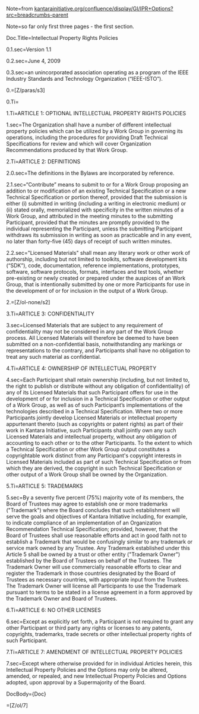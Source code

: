 Note=from <a href="https://kantarainitiative.org/confluence/display/GI/IPR+Options?src=breadcrumbs-parent">kantarainitiative.org/confluence/display/GI/IPR+Options?src=breadcrumbs-parent</a>

Note=so far only first three pages - the first section.


Doc.Title=Intellectual Property Rights Policies

0.1.sec=Version 1.1

0.2.sec=June 4, 2009

0.3.sec=an unincorporated association operating as a program of the IEEE Industry Standards and Technology Organization (“IEEE-ISTO”). 

0.=[Z/paras/s3]

0.Ti=</i>

1.Ti=ARTICLE 1: OPTIONAL INTELLECTUAL PROPERTY RIGHTS POLICIES

1.sec=The Organization shall have a number of different intellectual property policies which can be utilized by a Work Group in governing its operations, including the procedures for providing Draft Technical Specifications for review and which will cover Organization Recommendations produced by that Work Group.

2.Ti=ARTICLE 2: DEFINITIONS

2.0.sec=The definitions in the Bylaws are incorporated by reference.

2.1.sec=“Contribute” means to submit to or for a Work Group proposing an addition to or modification of an existing Technical Specification or a new Technical Specification or portion thereof, provided that the submission is either (i) submitted in writing (including a writing in electronic medium) or (ii) stated orally, memorialized with specificity in the written minutes of a Work Group, and attributed in the meeting minutes to the submitting Participant, provided that the minutes are promptly provided to the individual representing the Participant, unless the submitting Participant withdraws its submission in writing as soon as practicable and in any event, no later than forty-five (45) days of receipt of such written minutes.

2.2.sec="Licensed Materials" shall mean any literary work or other work of authorship, including but not limited to toolkits, software development kits (“SDK”), code, documentation, reference implementations, prototypes, software, software protocols, formats, interfaces and test tools, whether pre-existing or newly created or prepared under the auspices of an Work Group, that is intentionally submitted by one or more Participants for use in the development of or for inclusion in the output of a Work Group.

2.=[Z/ol-none/s2]

3.Ti=ARTICLE 3: CONFIDENTIALITY

3.sec=Licensed Materials that are subject to any requirement of confidentiality may not be considered in any part of the Work Group process. All Licensed Materials will therefore be deemed to have been submitted on a non-confidential basis, notwithstanding any markings or representations to the contrary, and Participants shall have no obligation to treat any such material as confidential.

4.Ti=ARTICLE 4: OWNERSHIP OF INTELLECTUAL PROPERTY

4.sec=Each Participant shall retain ownership (including, but not limited to, the right to publish or distribute without any obligation of confidentiality) of any of its Licensed Materials that such Participant offers for use in the development of or for inclusion in a Technical Specification or other output of a Work Group, as well as of such Participant’s implementations of the technologies described in a Technical Specification. Where two or more Participants jointly develop Licensed Materials or intellectual property appurtenant thereto (such as copyrights or  patent rights) as part of their work in Kantara Initiative, such Participants shall jointly own any such Licensed Materials and intellectual property, without any obligation of accounting to each other or to the other Participants. To the extent to which a Technical Specification or other Work Group output constitutes a copyrightable work distinct from any Participant's copyright interests in Licensed Materials included as part of such Technical Specification or from which they are derived, the copyright in such Technical Specification or other output of a Work Group shall be owned by the Organization.

5.Ti=ARTICLE 5: TRADEMARKS

5.sec=By a seventy five percent (75%) majority vote of its members, the Board of Trustees may agree to establish one or more trademarks ("Trademark") where the Board concludes that such establishment will serve the goals and objectives of Kantara Initiative including, for example, to indicate compliance of an implementation of an Organization Recommendation Technical Specification; provided, however, that the Board of Trustees shall use reasonable efforts and act in good faith not to establish a Trademark that would be confusingly similar to any trademark or service mark owned by any Trustee. Any Trademark established under this Article 5 shall be owned by a trust or other entity ("Trademark Owner") established by the Board of Trustees on behalf of the Trustees. The Trademark Owner will use commercially reasonable efforts to clear and register the Trademark in those countries designated by the Board of Trustees as necessary countries, with appropriate input from the Trustees. The Trademark Owner will license all Participants to use the Trademark pursuant to terms to be stated in a license agreement in a form approved by the Trademark Owner and Board of Trustees.

6.Ti=ARTICLE 6: NO OTHER LICENSES

6.sec=Except as explicitly set forth, a Participant is not required to grant any other Participant or third party any rights or licenses to any patents, copyrights, trademarks, trade secrets or other intellectual property rights of such Participant.

7.Ti=ARTICLE 7: AMENDMENT OF INTELLECTUAL PROPERTY POLICIES

7.sec=Except where otherwise provided for in individual Articles herein, this Intellectual Property Policies and the Options may only be altered, amended, or repealed, and new Intellectual Property Policies and Options adopted, upon approval by a Supermajority of the Board.

DocBody={Doc}

=[Z/ol/7]